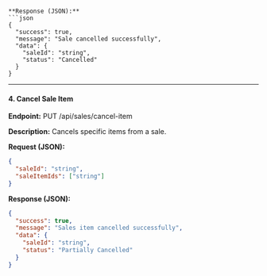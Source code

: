 ```

**Response (JSON):**
```json
{
  "success": true,
  "message": "Sale cancelled successfully",
  "data": {
    "saleId": "string",
    "status": "Cancelled"
  }
}
```

---

#### 4. Cancel Sale Item
**Endpoint:** PUT /api/sales/cancel-item

**Description:** Cancels specific items from a sale.

**Request (JSON):**
```json
{
  "saleId": "string",
  "saleItemIds": ["string"]
}
```

**Response (JSON):**
```json
{
  "success": true,
  "message": "Sales item cancelled successfully",
  "data": {
    "saleId": "string",
    "status": "Partially Cancelled"
  }
}
```

